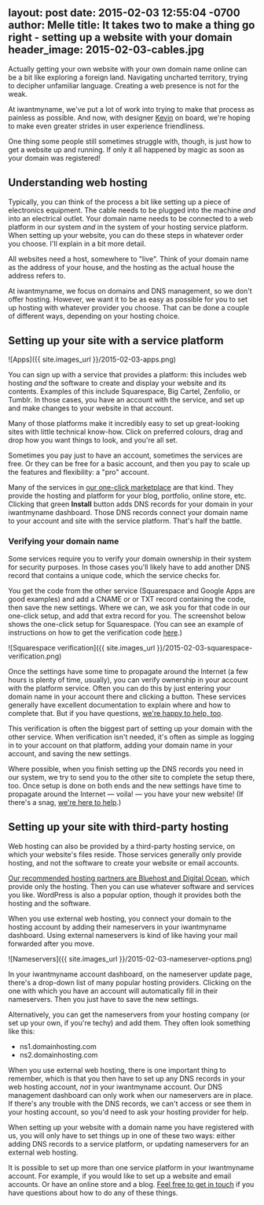 layout: post
date: 2015-02-03 12:55:04 -0700
author: Melle
title: It takes two to make a thing go right - setting up a website with your domain
header_image: 2015-02-03-cables.jpg
----

<!-- excerpt -->

Actually getting your own website with your own domain name online can be a bit like exploring a foreign land. Navigating uncharted territory, trying to decipher unfamiliar language. Creating a web presence is not for the weak.

At iwantmyname, we've put a lot of work into trying to make that process as painless as possible. And now, with designer [Kevin](https://iwantmyname.com/blog/2015/01/say-hi-to-the-newest-iwantmynamer-kevin-layshock.html) on board, we're hoping to make even greater strides in user experience friendliness.

One thing some people still sometimes struggle with, though, is just how to get a website up and running. If only it all happened by magic as soon as your domain was registered!

<!-- /excerpt -->

## Understanding web hosting

Typically, you can think of the process a bit like setting up a piece of electronics equipment. The cable needs to be plugged into the machine _and_ into an electrical outlet. Your domain name needs to be connected to a web platform in our system _and_ in the system of your hosting service platform. When setting up your website, you can do these steps in whatever order you choose. I'll explain in a bit more detail.

All websites need a host, somewhere to "live". Think of your domain name as the address of your house, and the hosting as the actual house the address refers to. 

At iwantmyname, we focus on domains and DNS management, so we don't offer hosting. However, we want it to be as easy as possible for you to set up hosting with whatever provider you choose. That can be done a couple of different ways, depending on your hosting choice.

## Setting up your site with a service platform

![Apps]({{ site.images_url }}/2015-02-03-apps.png)

You can sign up with a service that provides a platform: this includes web hosting _and_ the software to create and display your website and its contents. Examples of this include Squarespace, Big Cartel, Zenfolio, or Tumblr. In those cases, you have an account with the service, and set up and make changes to your website in that account.

Many of those platforms make it incredibly easy to set up great-looking sites with little technical know-how. Click on preferred colours, drag and drop how you want things to look, and you're all set. 

Sometimes you pay just to have an account, sometimes the services are free. Or they can be free for a basic account, and then you pay to scale up the features and flexibility: a "pro" account.

Many of the services in [our one-click marketplace](https://iwantmyname.com/services) are that kind. They provide the hosting and platform for your blog, portfolio, online store, etc. Clicking that green **Install** button adds DNS records for your domain in your iwantmyname dashboard. Those DNS records connect your domain name to your account and site with the service platform. That's half the battle.

### Verifying your domain name

Some services require you to verify your domain ownership in their system for security purposes. In those cases you'll likely have to add another DNS record that contains a unique code, which the service checks for. 

You get the code from the other service (Squarespace and Google Apps are good examples) and add a CNAME or or TXT record containing the code, then save the new settings. Where we can, we ask you for that code in our one-click setup, and add that extra record for you. The screenshot below shows the one-click setup for Squarespace. (You can see an example of instructions on how to get the verification code [here](http://help.squarespace.com/guides/domain-mapping-with-iwantmyname).)

![Squarespace verification]({{ site.images_url }}/2015-02-03-squarespace-verification.png)

Once the settings have some time to propagate around the Internet (a few hours is plenty of time, usually), you can verify ownership in your account with the platform service. Often you can do this by just entering your domain name in your account there and clicking a button. These services generally have excellent documentation to explain where and how to complete that. But if you have questions, [we're happy to help, too](https://iwantmyname.com/support).

This verification is often the biggest part of setting up your domain with the other service. When verification isn't needed, it's often as simple as logging in to your account on that platform, adding your domain name in your account, and saving the new settings.

Where possible, when you finish setting up the DNS records you need in our system, we try to send you to the other site to complete the setup there, too. Once setup is done on both ends and the new settings have time to propagate around the Internet — voila! — you have your new website! (If there's a snag, [we're here to help](https://iwantmyname.com/support).)

## Setting up your site with third-party hosting

Web hosting can also be provided by a third-party hosting service, on which your website's files reside. Those services generally only provide hosting, and not the software to create your website or email accounts. 

[Our recommended hosting partners are Bluehost and Digital Ocean](https://iwantmyname.com/features/domains/web-hosting), which provide only the hosting. Then you can use whatever software and services you like. WordPress is also a popular option, though it provides both the hosting and the software.

When you use external web hosting, you connect your domain to the hosting account by adding their nameservers in your iwantmyname dashboard. Using external nameservers is kind of like having your mail forwarded after you move. 

![Nameservers]({{ site.images_url }}/2015-02-03-nameserver-options.png)

In your iwantmyname account dashboard, on the nameserver update page, there's a drop-down list of many popular hosting providers. Clicking on the one with which you have an account will automatically fill in their nameservers. Then you just have to save the new settings. 

Alternatively, you can get the nameservers from your hosting company (or set up your own, if you're techy) and add them. They often look something like this: 

* ns1.domainhosting.com
* ns2.domainhosting.com

When you use external web hosting, there is one important thing to remember, which is that you then have to set up any DNS records in your web hosting account, _not_ in your iwantmyname account. Our DNS management dashboard can only work when our nameservers are in place. If there's any trouble with the DNS records, we can't access or see them in your hosting account, so you'd need to ask your hosting provider for help.

When setting up your website with a domain name you have registered with us, you will only have to set things up in one of these two ways: either adding DNS records to a service platform, or updating nameservers for an external web hosting.

It is possible to set up more than one service platform in your iwantmyname account. For example, if you would like to set up a website and email accounts. Or have an online store and a blog. [Feel free to get in touch](https://iwantmyname.com/support) if you have questions about how to do any of these things.